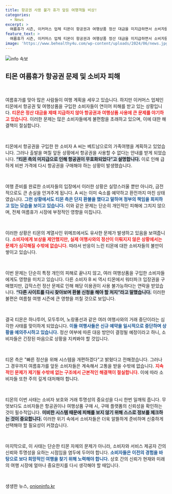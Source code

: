 ```yaml
---
title: 항공권 사용 불가 휴가 앞둔 여행객들 비상!
categories:
  - News
excerpt: >
  여름휴가 시즌, 이커머스 업체 티몬이 항공권과 여행상품 정산 대금을 미지급하면서 소비자들이 큰 피해를 보고 있습니다. 항공권을 예매한 이들이 사용 불가 통보를 받는 등 급히 다른 경로를 찾아야 하는 상황이 발생했습니다. 티몬은 시스템 개편을 통한 정산 개선을 약속했지만, 휴가철 불편은 계속될 전망입니다!
feature_text: >
  여름휴가 시즌, 이커머스 업체 티몬이 항공권과 여행상품 정산 대금을 미지급하면서 소비자들이 큰 피해를 보고 있습니다. 항공권을 예매한 이들이 사용 불가 통보를 받는 등 급히 다른 경로를 찾아야 하는 상황이 발생했습니다. 티몬은 시스템 개편을 통한 정산 개선을 약속했지만, 휴가철 불편은 계속될 전망입니다!
image: 'https://www.behealthy4u.com/wp-content/uploads/2024/06/news.jpg'
---
```


<p><img src="https://www.behealthy4u.com/wp-content/uploads/2024/06/news.jpg" alt="info 속보" /></p>

<h2 data-ke-size="size26">티몬 여름휴가 항공권 문제 및 소비자 피해</h2>

<p data-ke-size="size16">&nbsp;</p>

<p>여름휴가를 맞아 많은 사람들이 여행 계획을 세우고 있습니다. 하지만 이커머스 업체인 티몬에서 항공권 및 여행상품을 구입한 소비자들이 연이어 피해를 받고 있는 상황입니다. <b><span style="color: #ee2323;">티몬은 정산 대금을 제때 지급하지 않아 항공권과 여행상품 사용에 큰 문제를 야기하고 있습니다.</span></b> 이러한 문제는 많은 소비자들에게 불편함을 초래하고 있으며, 이에 대한 해결책이 절실합니다.</p>

<p data-ke-size="size16">&nbsp;</p>

<p>티몬에서 항공권을 구입한 한 소비자 A 씨는 베트남으로의 가족여행을 계획하고 있었습니다. 그러나 출발을 며칠 앞둔 상황에서 항공권을 사용할 수 없다는 안내를 받게 되었습니다. <b><span style="background-color: #21538527;">“티몬 측의 미지급으로 인해 항공권이 무효화되었다”고 설명합니다.</span></b> 이로 인해 급하게 비싼 가격에 다시 항공권을 구매해야 하는 상황이 발생했습니다.</p>

<p data-ke-size="size16">&nbsp;</p>

<p>여행 준비를 완료한 소비자들의 입장에서 이러한 상황은 실망스러울 뿐만 아니라, 금전적으로도 큰 손실을 안겨주게 됩니다. A 씨는 이미 숙소를 예약하고 환전까지 마친 상태였습니다. <b><span style="color: #1a5490;">그런 상황에서도 티몬 측은 단지 환불을 했다고 말하며 정부의 책임을 회피하고 있는 모습을 보이고 있습니다.</span></b> 이와 같은 문제는 단순히 개인적인 피해에 그치지 않으며, 전체 여름휴가 시장에 부정적인 영향을 미칩니다.</p>

<p data-ke-size="size16">&nbsp;</p>

<p>이러한 상황은 티몬의 계열사인 위메프에서도 유사한 문제가 발생하고 있음을 보여줍니다. <b><span style="color: #ee2323;">소비자에게 보상을 제안했지만, 실제 여행사와의 정산이 이뤄지지 않은 상황에서는 문제가 심각해질 수밖에 없습니다.</span></b> 따라서 반응이 느린 티몬에 대한 소비자들의 불만이 쌓이고 있습니다.</p>

<p data-ke-size="size16">&nbsp;</p>

<p>이번 문제는 단순히 특정 개인의 피해로 끝나지 않고, 여러 여행상품을 구입한 소비자들에게도 영향을 미치고 있습니다. 다른 소비자 B 씨 역시 티몬에서 워터파크 입장권을 구매했지만, 갑작스런 정산 문제로 인해 해당 이용권이 사용 불가능하다는 연락을 받았습니다. <b><span style="background-color: #21538527;">“다른 사이트를 다시 찾아보며 환불 신청을 해야 할 처지”라고 말했습니다.</span></b> 이러한 불편은 여름철 여행 시즌에 큰 영향을 끼칠 것으로 보입니다.</p>

<p data-ke-size="size16">&nbsp;</p>

<p>결국 티몬은 하나투어, 모두투어, 노랑풍선과 같은 여러 여행사와의 거래 중단이라는 심각한 사태를 맞이하게 되었습니다. <b><span style="color: #1a5490;">이들 여행사들은 신규 예약을 일시적으로 중단하며 상황을 예의주시하고 있습니다.</span></b> 정산 여부에 따른 대응 방안이 결정될 예정이라고 하니, 소비자들은 긴장된 마음으로 상황을 지켜봐야 할 것입니다.</p>

<p data-ke-size="size16">&nbsp;</p>

<p>티몬 측은 "빠른 정산을 위해 시스템을 개편하겠다"고 밝혔다고 전해졌습니다. 그러나 그 경우까지 여름휴가를 앞둔 소비자들은 계속해서 고통을 받을 수밖에 없습니다. <b><span style="color: #ee2323;">지속적인 문제가 제기될 수밖에 없는 구조에서 근본적인 해결책이 절실합니다.</span></b> 이에 따라 소비자들 또한 주의 깊게 대처해야 합니다.</p>

<p data-ke-size="size16">&nbsp;</p>

<p>티몬의 이번 사태는 소비자 보호와 거래 투명성의 중요성을 다시 한번 일깨워 줍니다. 무엇보다도 소비자들은 항공권이나 여행상품 구매 시, 구매 플랫폼의 신뢰성을 확인하는 것이 필수적입니다. <b><span style="background-color: #21538527;">미비한 시스템 때문에 피해를 보지 않기 위해 스스로 정보를 체크하는 것이 중요합니다.</span></b> 이러한 위기 속에서 소비자들은 더욱 알뜰하게 준비하며 신중하게 선택해야 할 필요성이 커졌습니다.</p>

<p data-ke-size="size16">&nbsp;</p>

<p>마지막으로, 이 사태는 단순한 티몬 자체의 문제가 아니라, 소비자와 서비스 제공자 간의 신뢰와 투명성을 요하는 시점임을 염두에 두어야 합니다. <b><span style="color: #1a5490;">소비자들은 이전의 경험을 바탕으로 보다 희망적인 여행을 찾기 위해 노력해야 합니다.</span></b> 상호 간의 신뢰가 현재와 미래의 여행 시장에 얼마나 중요한지를 다시 생각해야 할 때입니다.</p>

<p data-ke-size="size16">&nbsp;</p>
생생한 뉴스, <a href="https://onioninfo.kr" rel="dofollow">onioninfo.kr</a>


